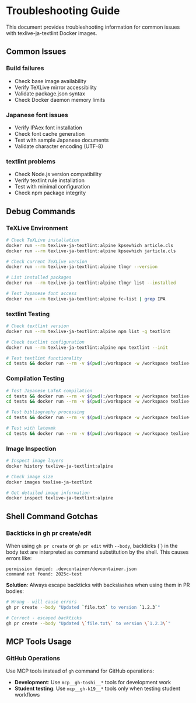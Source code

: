 # Troubleshooting Guide

This document provides troubleshooting information for common issues with texlive-ja-textlint Docker images.

## Common Issues

### Build failures
- Check base image availability
- Verify TeXLive mirror accessibility
- Validate package.json syntax
- Check Docker daemon memory limits

### Japanese font issues
- Verify IPAex font installation
- Check font cache generation
- Test with sample Japanese documents
- Validate character encoding (UTF-8)

### textlint problems
- Check Node.js version compatibility
- Verify textlint rule installation
- Test with minimal configuration
- Check npm package integrity

## Debug Commands

### TeXLive Environment
```bash
# Check TeXLive installation
docker run --rm texlive-ja-textlint:alpine kpsewhich article.cls
docker run --rm texlive-ja-textlint:alpine kpsewhich jarticle.cls

# Check current TeXLive version
docker run --rm texlive-ja-textlint:alpine tlmgr --version

# List installed packages
docker run --rm texlive-ja-textlint:alpine tlmgr list --installed

# Test Japanese font access
docker run --rm texlive-ja-textlint:alpine fc-list | grep IPA
```

### textlint Testing
```bash
# Check textlint version
docker run --rm texlive-ja-textlint:alpine npm list -g textlint

# Check textlint configuration
docker run --rm texlive-ja-textlint:alpine npx textlint --init

# Test textlint functionality
cd tests && docker run --rm -v $(pwd):/workspace -w /workspace texlive-ja-textlint:alpine textlint main.tex
```

### Compilation Testing
```bash
# Test Japanese LaTeX compilation
cd tests && docker run --rm -v $(pwd):/workspace -w /workspace texlive-ja-textlint:alpine platex main.tex
cd tests && docker run --rm -v $(pwd):/workspace -w /workspace texlive-ja-textlint:alpine dvipdfmx main.dvi

# Test bibliography processing
cd tests && docker run --rm -v $(pwd):/workspace -w /workspace texlive-ja-textlint:alpine pbibtex main

# Test with latexmk
cd tests && docker run --rm -v $(pwd):/workspace -w /workspace texlive-ja-textlint:alpine latexmk main.tex
```

### Image Inspection
```bash
# Inspect image layers
docker history texlive-ja-textlint:alpine

# Check image size
docker images texlive-ja-textlint

# Get detailed image information
docker inspect texlive-ja-textlint:alpine
```

## Shell Command Gotchas

### Backticks in gh pr create/edit
When using `gh pr create` or `gh pr edit` with `--body`, backticks (`) in the body text are interpreted as command substitution by the shell. This causes errors like:
```
permission denied: .devcontainer/devcontainer.json
command not found: 2025c-test
```

**Solution**: Always escape backticks with backslashes when using them in PR bodies:
```bash
# Wrong - will cause errors
gh pr create --body "Updated `file.txt` to version `1.2.3`"

# Correct - escaped backticks
gh pr create --body "Updated \`file.txt\` to version \`1.2.3\`"
```

## MCP Tools Usage

### GitHub Operations
Use MCP tools instead of `gh` command for GitHub operations:
- **Development**: Use `mcp__gh-toshi__*` tools for development work
- **Student testing**: Use `mcp__gh-k19__*` tools only when testing student workflows